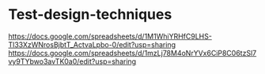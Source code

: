 # Test-design-techniques
https://docs.google.com/spreadsheets/d/1M1WhiYRHfC9LHS-Tl33XzWNrosBjbtT_ActvaLpbo-0/edit?usp=sharing
https://docs.google.com/spreadsheets/d/1mzLj78M4oNrYVx6CiP8C06tzSl7vy9TYbwo3avTK0a0/edit?usp=sharing
